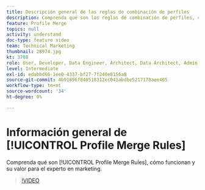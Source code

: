 ```yaml
---
title: Descripción general de las reglas de combinación de perfiles
description: Comprenda qué son las reglas de combinación de perfiles, cómo funcionan y su valor para el experto en marketing.
feature: Profile Merge
topics: null
activity: understand
doc-type: feature video
team: Technical Marketing
thumbnail: 28974.jpg
kt: 3708
role: User, Developer, Data Engineer, Architect, Data Architect, Admin, Leader
level: Intermediate
exl-id: edabbd66-1ee0-4337-bf27-7f240e8156a8
source-git-commit: 4b91696f840518312ec041abdbe5217178aee405
workflow-type: tm+mt
source-wordcount: '34'
ht-degree: 0%

---
```


# Información general de [!UICONTROL Profile Merge Rules]

Comprenda qué son [!UICONTROL Profile Merge Rules], cómo funcionan y su valor para el experto en marketing.

>[!VIDEO](https://video.tv.adobe.com/v/32172/?quality=12&captions=spa)
